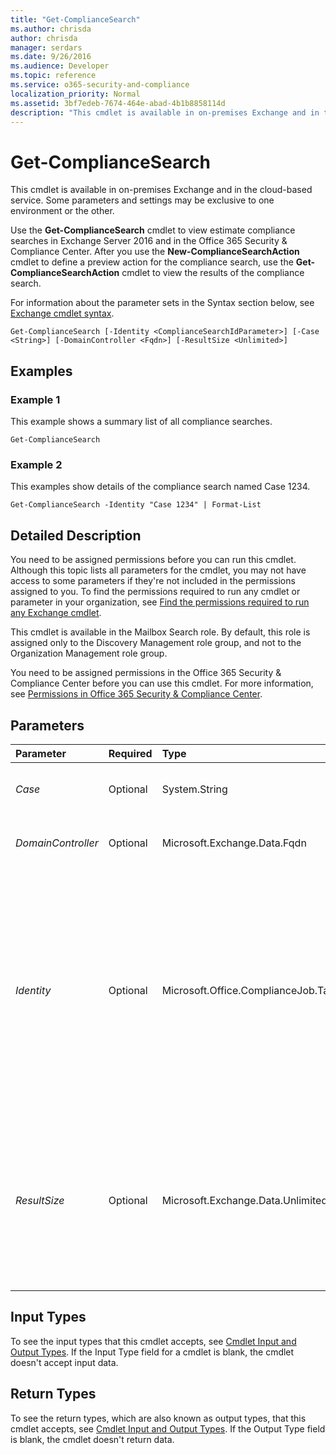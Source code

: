 ```yaml
---
title: "Get-ComplianceSearch"
ms.author: chrisda
author: chrisda
manager: serdars
ms.date: 9/26/2016
ms.audience: Developer
ms.topic: reference
ms.service: o365-security-and-compliance
localization_priority: Normal
ms.assetid: 3bf7edeb-7674-464e-abad-4b1b8858114d
description: "This cmdlet is available in on-premises Exchange and in the cloud-based service. Some parameters and settings may be exclusive to one environment or the other."
---
```


# Get-ComplianceSearch

This cmdlet is available in on-premises Exchange and in the cloud-based service. Some parameters and settings may be exclusive to one environment or the other. 
  
Use the **Get-ComplianceSearch** cmdlet to view estimate compliance searches in Exchange Server 2016 and in the Office 365 Security &amp; Compliance Center. After you use the **New-ComplianceSearchAction** cmdlet to define a preview action for the compliance search, use the **Get-ComplianceSearchAction** cmdlet to view the results of the compliance search.
  
For information about the parameter sets in the Syntax section below, see [Exchange cmdlet syntax](https://technet.microsoft.com/library/bb123552.aspx). 
  
```
Get-ComplianceSearch [-Identity <ComplianceSearchIdParameter>] [-Case <String>] [-DomainController <Fqdn>] [-ResultSize <Unlimited>]

```

## Examples
<a name="Examples"> </a>

### Example 1

This example shows a summary list of all compliance searches.
  
```
Get-ComplianceSearch
```

### Example 2

This examples show details of the compliance search named Case 1234.
  
```
Get-ComplianceSearch -Identity "Case 1234" | Format-List
```

## Detailed Description
<a name="DetailedDescription"> </a>

You need to be assigned permissions before you can run this cmdlet. Although this topic lists all parameters for the cmdlet, you may not have access to some parameters if they're not included in the permissions assigned to you. To find the permissions required to run any cmdlet or parameter in your organization, see [Find the permissions required to run any Exchange cmdlet](https://technet.microsoft.com/library/mt432940.aspx). 
  
This cmdlet is available in the Mailbox Search role. By default, this role is assigned only to the Discovery Management role group, and not to the Organization Management role group. 
  
You need to be assigned permissions in the Office 365 Security &amp; Compliance Center before you can use this cmdlet. For more information, see [Permissions in Office 365 Security &amp; Compliance Center](https://go.microsoft.com/fwlink/p/?LinkId=511920). 
  
## Parameters
<a name="DetailedDescription"> </a>

|**Parameter**|**Required**|**Type**|**Description**|
|:-----|:-----|:-----|:-----|
| _Case_ <br/> |Optional  <br/> |System.String  <br/> |This parameter is reserved for internal Microsoft use.  <br/> |
| _DomainController_ <br/> |Optional  <br/> |Microsoft.Exchange.Data.Fqdn  <br/> |This parameter is reserved for internal Microsoft use.  <br/> |
| _Identity_ <br/> |Optional  <br/> |Microsoft.Office.ComplianceJob.Tasks.ComplianceSearchIdParameter  <br/> | The _Identity_ parameter specifies the compliance search that you want to view. <br/>  You can use any value that uniquely identifies the compliance search. For example: <br/>  Name <br/>  `JobRunId` (GUID) <br/>  You can find these values by running the command `Get-ComplianceSearch | Format-Table -Auto Name,JobRunId,Status` <br/>  To improve the performance of this cmdlet, some compliance search properties aren't returned if you don't specify the identity of the compliance search. These properties are: <br/> **Items** <br/> **Size** <br/> **SuccessResults** <br/> **NumBindings** <br/> **ExchangeLocation** <br/> **SharePointLocation** <br/> **OneDriveLocation** <br/>  To view these properties, you need to use the _Identity_ parameter in the command. <br/> |
| _ResultSize_ <br/> |Optional  <br/> |Microsoft.Exchange.Data.Unlimited  <br/> |The  _ResultSize_ parameter specifies the maximum number of results to return. If you want to return all requests that match the query, use `unlimited` for the value of this parameter. The default value is `1000`.  <br/> |
   
## Input Types
<a name="InputTypes"> </a>

To see the input types that this cmdlet accepts, see [Cmdlet Input and Output Types](http://go.microsoft.com/fwlink/p/?linkId=616387). If the Input Type field for a cmdlet is blank, the cmdlet doesn't accept input data. 
  
## Return Types
<a name="ReturnTypes"> </a>

To see the return types, which are also known as output types, that this cmdlet accepts, see [Cmdlet Input and Output Types](http://go.microsoft.com/fwlink/p/?linkId=616387). If the Output Type field is blank, the cmdlet doesn't return data. 
  


